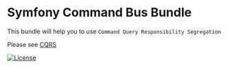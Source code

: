 # Symfony Command Bus Bundle
This bundle will help you to use `Command Query Responsibility Segregation`

Please see [CQRS][cqrs-link]


[![License][license-image]][license-link]


[cqrs-link]: https://martinfowler.com/bliki/CQRS.html
[license-image]: https://img.shields.io/dub/l/vibe-d.svg
[license-link]: https://github.com/symfony-notes/command-bus-bundle/blob/master/LICENSE